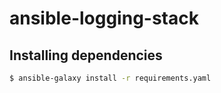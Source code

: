 # ansible-logging-stack

## Installing dependencies
```bash
$ ansible-galaxy install -r requirements.yaml
```
